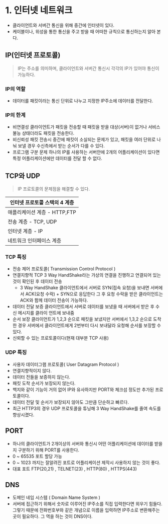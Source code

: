 # 1. 인터넷 네트워크

- 클라이언트와 서버간 통신을 위해 중간에 인터넷이 있다.
- 케이블이나, 위성을 통한 통신을 주고 받을 때 어떠한 규칙으로 통신하는지 알아 본다.

## IP(인터넷 프로토콜)

> IP는 주소를 의미하며, 클라이언트와 서버간 통신시 각각의 IP가 있어야 통신이 가능하다.

### IP의 역할

- 데이터를 패킷이라는 통신 단위로 나누고 지정한 IP주소에 데이터를 전달한다.

### IP의 한계

- 비연결성
      클라이언트가 패킷을 전송할 때 패킷을 받을 대상(서버)이 없거나 서비스 불능 상태더라도 패킷을 전송한다.
- 비신뢰성
      패킷 전송시 중간에 패킷이 소실되는 문제가 있고, 패킷을 여러 단위로 나눠 보낼 경우 수신측에서 받는 순서가 다를 수 있다.
- 프로그램 구분 문제
      하나의 IP를 사용하는 서버안에 2개의 어플리케이션이 있다면 특정 어플리케이션에만 데이터를 전달 할 수 없다.

## TCP와 UDP

> IP 프로토콜의 문제점을 해결할 수 있다.

| 인터넷 프로토콜 스택의 4 계층 |
| ----------------------------- |
| 애플리케이션 계층 - HTTP,FTP  |
| 전송 계층 - TCP, UDP          |
| 인터넷 계층 - IP              |
| 네트워크 인터페이스 계층      |

### TCP 특징

- 전송 제어 프로토콜( Transmission Control Protocol )
- 연결지향적
  TCP 3 Way HandShake라는 가상의 연결을 진행하고 연결되어 있는 것이 확인된 후 데이터 전송
  -   3 Way HandShake
    클라이언트에서 서버로 SYN(접속 요청)을 보내면 서버에서 ACK(요청 수락) + SYN으로 응답한다
    그 후 요청 수락을 받은 클라이언트는 ACK와 함께 데이터 전송이 가능하다.
- 데이터 전달 보증
  클라이언트에서 서버로 데이터를 보냈을 때 서버에서 받은 후 수신 메시지를 클라이 언트에 보내줌
- 순서 보장
  클라이언트가 1,2,3 순으로 패킷을 보냈지만 서버에서 1,3,2 순으로 도착한 경우 서버에서 클라이언트에게 2번부터 다시 보내달라 요청해 순서를 보장할 수 있다.
- 신뢰할 수 있는 프로토콜이다(현재 대부분 TCP 사용)

### UDP 특징

- 사용자 데이터그램 프로토콜( User Datagram Protocol )
- 연결지향적이지 않다.
- 데이터 전들을 보증하지 않는다.
- 패킷 도착 순서가 보장되지 않는다.
- 백지와 같이 기능이 거의 없어 IP와 유사하지만 PORT와 체크섬 정도만 추가된 프로토콜이다.
- 데이터 전달 및 순서가 보장되지 않아도 그만큼 단순하고 빠르다.
- 최근 HTTP3의 경우 UDP 프로토콜을 튜닝해 3 Way HandShake를 줄여 속도를 향상시켰다.

## PORT

- 하나의 클라이언트가 2개이상의 서버와 통신시 어떤 어플리케이션에 데이터를 받을지 구분하기 위해 PORT를 사용한다.
- 0 ~ 65535 포트 할당 가능
- 0 ~ 1023 까지는 잘알려진 포트로 어플리케이션 제작시 사용하지 않는 것이 좋다.
- 대표 포트
      FTP(20,21) , TELNET(23) , HTTP(80) , HTTPS(443)

## DNS

- 도메인 네임 시스템 ( Domain Name System )
- 서버에 접근하기 위해서 숫자로 이루어진 IP주소를 직접 입력한다면 외우기 힘들다. 그렇기 때문에 전화번호부와 같은 개념으로 이름을 입력하면 IP주소로 변환해주는 곳이 필요하다. 그 역을 하는 것이 DNS이다.
